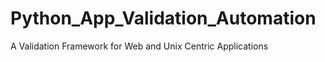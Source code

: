 Python_App_Validation_Automation
================================

A Validation Framework for Web and Unix Centric Applications
